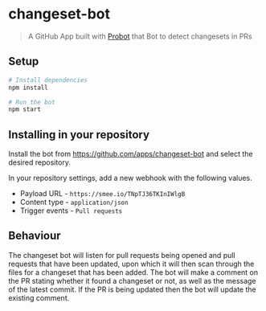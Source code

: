 # changeset-bot

> A GitHub App built with [Probot](https://github.com/probot/probot) that Bot to detect changesets in PRs

## Setup

```sh
# Install dependencies
npm install

# Run the bot
npm start
```

## Installing in your repository

Install the bot from https://github.com/apps/changeset-bot and select the desired repository.

In your repository settings, add a new webhook with the following values.

- Payload URL - `https://smee.io/TNpTJ36TKInIWlgB`
- Content type - `application/json`
- Trigger events - `Pull requests`

## Behaviour

The changeset bot will listen for pull requests being opened and pull requests that have been updated, upon which it will 
then scan through the files for a changeset that has been added. The bot will make a comment on the PR stating 
whether it found a changeset or not, as well as the message of the latest commit. If the PR is being updated 
then the bot will update the existing comment.